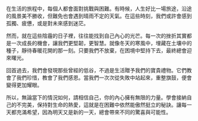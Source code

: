 在生活的旅程中，每個人都會面對挑戰與困難。有時候，人生好比一場旅途，沿途的風景美不勝收，但難免也會遇到晴雨不定的天氣。在這些時刻，我們或許會感到孤獨、疲憊，或是對未來感到迷茫。

然而，就在這些陰霾的日子裡，往往能找到自己內心的光芒。每一次的挫折其實都是一次成長的機會，讓我們更堅韌，更智慧。就像冬天的寒風中，埋藏在土壤中的種子，靜待春暖花開的那一刻。只要我們不放棄，在困境中堅持下去，最終總會迎來曙光。

回首過去，我們會發現那些曾經的低谷，不過是生活贈予我們的寶貴禮物。它們教會了我們珍惜，教會了我們感恩。當我們一次次從失敗中站起來，重整旗鼓，便會變得更加耀眼。

所以，無論當下的情況如何，請相信自己，你的內心擁有無限的力量。學會接納自己的不完美，保持對生命的熱愛，這就是在困難中依然能傲然挺立的秘訣。讓每一天都充滿希望，因為明天又是新的一天，總會帶來不同的驚喜與可能性。